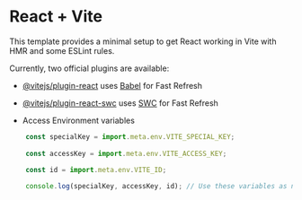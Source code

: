 # React + Vite

This template provides a minimal setup to get React working in Vite with HMR and some ESLint rules.

Currently, two official plugins are available:

- [@vitejs/plugin-react](https://github.com/vitejs/vite-plugin-react/blob/main/packages/plugin-react/README.md) uses [Babel](https://babeljs.io/) for Fast Refresh
- [@vitejs/plugin-react-swc](https://github.com/vitejs/vite-plugin-react-swc) uses [SWC](https://swc.rs/) for Fast Refresh

- Access Environment variables

```javascript
    const specialKey = import.meta.env.VITE_SPECIAL_KEY;
    
    const accessKey = import.meta.env.VITE_ACCESS_KEY;
    
    const id = import.meta.env.VITE_ID;

    console.log(specialKey, accessKey, id); // Use these variables as needed

```